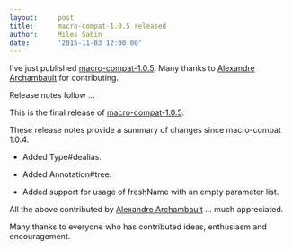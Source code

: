 ```yaml
---
layout:     post
title:      macro-compat-1.0.5 released
author:     Miles Sabin
date:       '2015-11-03 12:00:00'
---
```


I've just published [macro-compat-1.0.5][macro-compat]. Many thanks to [Alexandre Archambault][alxarchambault] for
contributing.

Release notes follow ...

[macro-compat]: https://github.com/milessabin/macro-compat
[alxarchambault]: https://twitter.com/alxarchambault

<span class="break"></span>

This is the final release of [macro-compat-1.0.5][macro-compat].

These release notes provide a summary of changes since macro-compat 1.0.4.

* Added Type#dealias.

* Added Annotation#tree.

* Added support for usage of freshName with an empty parameter list.

All the above contributed by [Alexandre Archambault][alxarchambault] ... much appreciated.

Many thanks to everyone who has contributed ideas, enthusiasm and encouragement.
